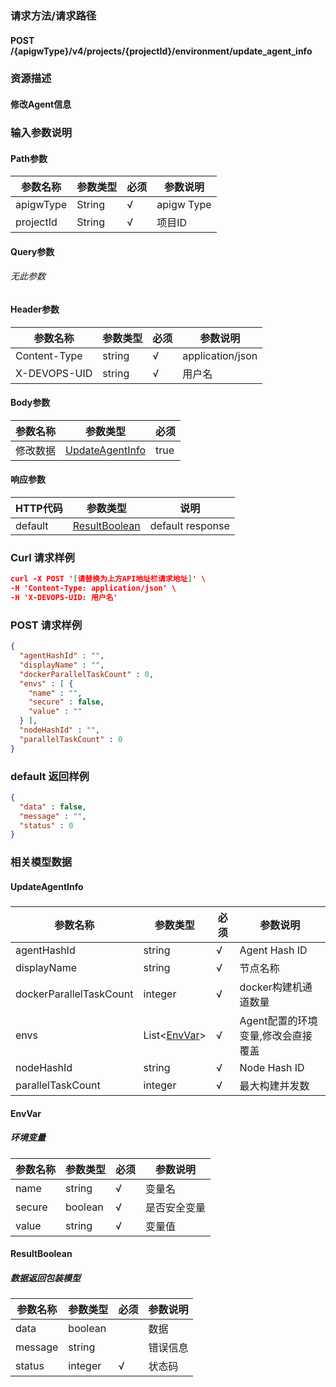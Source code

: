 ### 请求方法/请求路径
#### POST /{apigwType}/v4/projects/{projectId}/environment/update_agent_info
### 资源描述
#### 修改Agent信息
### 输入参数说明
#### Path参数

| 参数名称      | 参数类型   | 必须  | 参数说明       |
| --------- | ------ | --- | ---------- |
| apigwType | String | √   | apigw Type |
| projectId | String | √   | 项目ID       |

#### Query参数
###### 无此参数
#### Header参数

| 参数名称         | 参数类型   | 必须  | 参数说明             |
| ------------ | ------ | --- | ---------------- |
| Content-Type | string | √   | application/json |
| X-DEVOPS-UID | string | √   | 用户名              |

#### Body参数

| 参数名称 | 参数类型                                | 必须   |
| ---- | ----------------------------------- | ---- |
| 修改数据 | [UpdateAgentInfo](#UpdateAgentInfo) | true |

#### 响应参数

| HTTP代码  | 参数类型                            | 说明               |
| ------- | ------------------------------- | ---------------- |
| default | [ResultBoolean](#ResultBoolean) | default response |

### Curl 请求样例

```Json
curl -X POST '[请替换为上方API地址栏请求地址]' \
-H 'Content-Type: application/json' \
-H 'X-DEVOPS-UID: 用户名' 
```

### POST 请求样例

```Json
{
  "agentHashId" : "",
  "displayName" : "",
  "dockerParallelTaskCount" : 0,
  "envs" : [ {
    "name" : "",
    "secure" : false,
    "value" : ""
  } ],
  "nodeHashId" : "",
  "parallelTaskCount" : 0
}
```

### default 返回样例

```Json
{
  "data" : false,
  "message" : "",
  "status" : 0
}
```

### 相关模型数据
#### UpdateAgentInfo
##### 

| 参数名称                    | 参数类型                    | 必须  | 参数说明                 |
| ----------------------- | ----------------------- | --- | -------------------- |
| agentHashId             | string                  | √   | Agent Hash ID        |
| displayName             | string                  | √   | 节点名称                 |
| dockerParallelTaskCount | integer                 | √   | docker构建机通道数量        |
| envs                    | List<[EnvVar](#EnvVar)> | √   | Agent配置的环境变量,修改会直接覆盖 |
| nodeHashId              | string                  | √   | Node Hash ID         |
| parallelTaskCount       | integer                 | √   | 最大构建并发数              |

#### EnvVar
##### 环境变量

| 参数名称   | 参数类型    | 必须  | 参数说明   |
| ------ | ------- | --- | ------ |
| name   | string  | √   | 变量名    |
| secure | boolean | √   | 是否安全变量 |
| value  | string  | √   | 变量值    |

#### ResultBoolean
##### 数据返回包装模型

| 参数名称    | 参数类型    | 必须  | 参数说明 |
| ------- | ------- | --- | ---- |
| data    | boolean |     | 数据   |
| message | string  |     | 错误信息 |
| status  | integer | √   | 状态码  |

 
